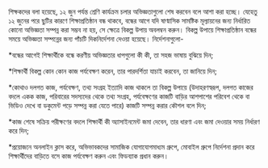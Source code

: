 শিক্ষকদের বলা হয়েছে, ১২ জুন পর্যন্ত শ্রেণি কার্যক্রম চলার অভিজ্ঞতাগুলো শেষ করবেন বলে আশা করা হচ্ছে। যেহেতু ১২ জুনের পরে ছুটির কারণে শিক্ষাপ্রতিষ্ঠান বন্ধ থাকবে, বন্ধের আগে যদি ষাণ্মাসিক সামষ্টিক মূল্যায়নের জন্য নির্ধারিত কোনো অভিজ্ঞতা সম্পন্ন করা সম্ভব না হয়, সে ক্ষেত্রে বিকল্প উপায় অবলম্বন করুন। বিকল্প উপায়ে শিক্ষাপ্রতিষ্ঠান বন্ধের সময়ে অভিজ্ঞতা সম্পন্নের জন্য পাঁচটি দিকনির্দেশনা দেওয়া হয়েছে। নির্দেশনাগুলো-

\*বন্ধের আগেই শিক্ষার্থীকে বন্ধে করণীয় অভিজ্ঞতার ধাপগুলো কী কী, তা সহজ ভাষায় বুঝিয়ে দিন;

\*শিক্ষার্থী বিকল্প কোন কোন কাজ পর্যবেক্ষণ করেন, তার পারদর্শিতা যাচাই করবেন, তা জানিয়ে দিন;

\*কোথাও দলগত কাজ, পর্যবেক্ষণ, তথ্য সংগ্রহ ইত্যাদি কাজ থাকলে তা বিকল্প উপায়ে (উদাহরণস্বরূপ, দলগত কাজের বদলে একক কাজ, পরিবারের সদস্যদের থেকে তথ্য সংগ্রহ, পর্যবেক্ষণের কাজটি বাড়ির আশপাশের পরিবেশ থেকে বা ভিডিও দেখে বা ডকুমেন্ট পড়ে সম্পন্ন করা যেতে পারে) কাজটি সম্পন্ন করার কৌশল বলে দিন;

\*কাজ শেষে সক্রিয় পরীক্ষণের বদলে শিক্ষার্থী কী অ্যাসাইনমেন্ট জমা দেবেন, তার ধারণা এবং জমা দেওয়ার সময় নির্ধারণ করে দিন;

\*প্রয়োজনে অনলাইন ক্লাস করে, অভিভাবকদের সামাজিক যোগাযোগমাধ্যম গ্রুপে, মোবাইল গ্রুপে নির্দেশনা প্রদান করে শিক্ষার্থীদের বাড়িতে বসে কাজ পর্যবেক্ষণ করুন এবং ফিডব্যাক প্রধান করুন।
